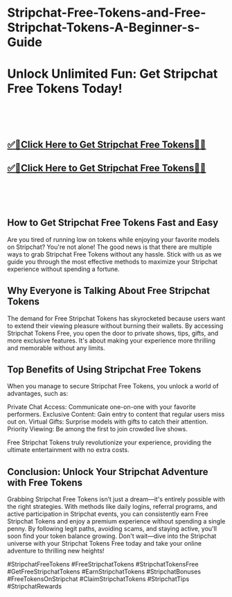 # Stripchat-Free-Tokens-and-Free-Stripchat-Tokens-A-Beginner-s-Guide


<h1>Unlock Unlimited Fun: Get Stripchat Free Tokens Today!</h1>



<br><br><br>
<b><h2><a href="https://searchoptima.org/free-stripchat-tokens/">✅🎯Click Here to Get Stripchat Free Tokens🎯✅</a>

</h2></b>

<b><h2><a href="https://searchoptima.org/free-stripchat-tokens/">✅🎯Click Here to Get Stripchat Free Tokens🎯✅</a>

</h2></b> <br><br><br>

<h2>How to Get Stripchat Free Tokens Fast and Easy</h2>
Are you tired of running low on tokens while enjoying your favorite models on Stripchat? You're not alone! The good news is that there are multiple ways to grab Stripchat Free Tokens without any hassle. Stick with us as we guide you through the most effective methods to maximize your Stripchat experience without spending a fortune.

<h2>Why Everyone is Talking About Free Stripchat Tokens</h2>
The demand for Free Stripchat Tokens has skyrocketed because users want to extend their viewing pleasure without burning their wallets. By accessing Stripchat Tokens Free, you open the door to private shows, tips, gifts, and more exclusive features. It's about making your experience more thrilling and memorable without any limits.

<h2>Top Benefits of Using Stripchat Free Tokens</h2>
When you manage to secure Stripchat Free Tokens, you unlock a world of advantages, such as:

Private Chat Access: Communicate one-on-one with your favorite performers.
Exclusive Content: Gain entry to content that regular users miss out on.
Virtual Gifts: Surprise models with gifts to catch their attention.
Priority Viewing: Be among the first to join crowded live shows.

Free Stripchat Tokens truly revolutionize your experience, providing the ultimate entertainment with no extra costs.

<h2>Conclusion: Unlock Your Stripchat Adventure with Free Tokens</h2>
Grabbing Stripchat Free Tokens isn’t just a dream—it's entirely possible with the right strategies. With methods like daily logins, referral programs, and active participation in Stripchat events, you can consistently earn Free Stripchat Tokens and enjoy a premium experience without spending a single penny. By following legit paths, avoiding scams, and staying active, you'll soon find your token balance growing. Don't wait—dive into the Stripchat universe with your Stripchat Tokens Free today and take your online adventure to thrilling new heights!

#StripchatFreeTokens #FreeStripchatTokens #StripchatTokensFree #GetFreeStripchatTokens #EarnStripchatTokens #StripchatBonuses #FreeTokensOnStripchat #ClaimStripchatTokens #StripchatTips #StripchatRewards

